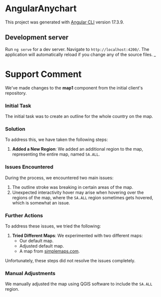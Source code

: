 # AngularAnychart

This project was generated with [Angular CLI](https://github.com/angular/angular-cli) version 17.3.9.

## Development server

Run `ng serve` for a dev server. Navigate to `http://localhost:4200/`. The application will automatically reload if you change any of the source files.
_  
# Support Comment
We've made changes to the **map1** component from the initial client's repository.


### Initial Task
The initial task was to create an outline for the whole country on the map.

### Solution
To address this, we have taken the following steps:

1. **Added a New Region**: We added an additional region to the map, representing the entire map, named `SA.ALL`.

### Issues Encountered
During the process, we encountered two main issues:
1. The outline stroke was breaking in certain areas of the map.
2. Unexpected interactivity hover may arise when hovering over the regions of the map, where the `SA.ALL` region sometimes gets hovered, which is somewhat an issue.

### Further Actions
To address these issues, we tried the following:
1. **Tried Different Maps**: We experimented with two different maps:
   - Our default map.
   - Adjusted default map.
   - A map from [simplemaps.com](https://simplemaps.com/static/svg/country/sa/admin1/sa.json).

Unfortunately, these steps did not resolve the issues completely.

### Manual Adjustments
We manually adjusted the map using QGIS software to include the `SA.ALL` region.
